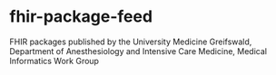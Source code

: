 # fhir-package-feed
FHIR packages published by the University Medicine Greifswald, Department of Anesthesiology and Intensive Care Medicine, Medical Informatics Work Group
